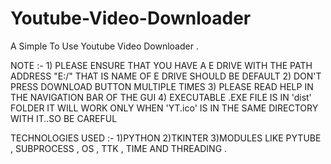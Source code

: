 # Youtube-Video-Downloader
A Simple To Use Youtube Video Downloader .

NOTE :- 1) PLEASE ENSURE THAT YOU HAVE A E DRIVE WITH THE PATH ADDRESS "E:/" THAT IS NAME OF E DRIVE SHOULD BE DEFAULT
        2) DON'T PRESS DOWNLOAD BUTTON MULTIPLE TIMES 
        3) PLEASE READ HELP IN THE NAVIGATION BAR OF THE GUI
        4) EXECUTABLE .EXE FILE IS IN 'dist' FOLDER IT WILL WORK ONLY WHEN 'YT.ico' IS IN THE SAME DIRECTORY WITH IT..SO BE CAREFUL
        
TECHNOLOGIES USED :- 1)PYTHON 
                     2)TKINTER 
                     3)MODULES LIKE  PYTUBE , SUBPROCESS , OS , TTK , TIME  AND THREADING .       
